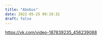 ```yaml
---
title: "Abobus"
date: 2022-05-25 09:19:32
draft: false
---
```


https://vk.com/video-187839235_456239088
